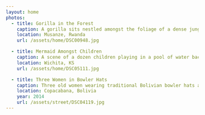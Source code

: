 ```yaml
---
layout: home
photos:
  - title: Gorilla in the Forest
    caption: A gorilla sits nestled amongst the foliage of a dense jungle in Rwanda.
    location: Musanze, Rwanda
    url: /assets/home/DSC00948.jpg

  - title: Mermaid Amongst Children
    caption: A scene of a dozen children playing in a pool of water backlit by the sun. In the forgeround, one of the older girls is dressed in a mermaid costume. The central figure is a young girl smiling.
    location: Wichita, KS
    url: /assets/home/DSC05111.jpg

  - title: Three Women in Bowler Hats
    caption: Three old women wearing traditional Bolivian bowler hats and layered skirts look on. The middle woman is covering her face.
    location: Copacabana, Bolivia
    year: 2014
    url: /assets/street/DSC04119.jpg
---
```

